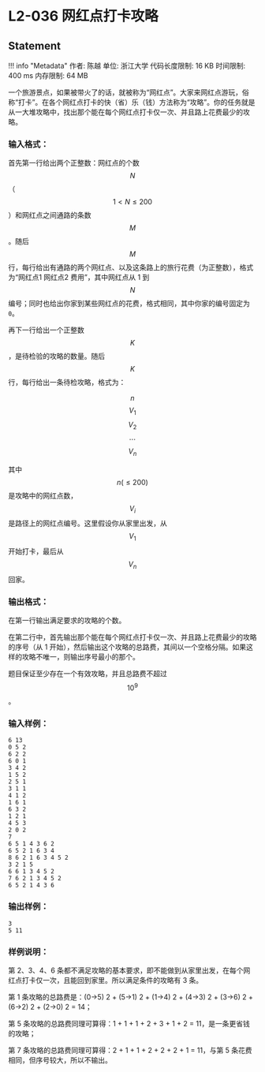 
# L2-036 网红点打卡攻略

## Statement

!!! info "Metadata"
    作者: 陈越
    单位: 浙江大学
    代码长度限制: 16 KB
    时间限制: 400 ms
    内存限制: 64 MB

一个旅游景点，如果被带火了的话，就被称为“网红点”。大家来网红点游玩，俗称“打卡”。在各个网红点打卡的快（省）乐（钱）方法称为“攻略”。你的任务就是从一大堆攻略中，找出那个能在每个网红点打卡仅一次、并且路上花费最少的攻略。

### 输入格式：

首先第一行给出两个正整数：网红点的个数 $$N$$（$$1 < N\le 200$$）和网红点之间通路的条数 $$M$$。随后 $$M$$ 行，每行给出有通路的两个网红点、以及这条路上的旅行花费（为正整数），格式为“网红点1 网红点2 费用”，其中网红点从 1 到 $$N$$ 编号；同时也给出你家到某些网红点的花费，格式相同，其中你家的编号固定为 `0`。

再下一行给出一个正整数 $$K$$，是待检验的攻略的数量。随后 $$K$$ 行，每行给出一条待检攻略，格式为：

$$n$$ $$V_1$$ $$V_2$$ $$\cdots$$ $$V_n$$

其中 $$n (\le 200)$$ 是攻略中的网红点数，$$V_i$$ 是路径上的网红点编号。这里假设你从家里出发，从 $$V_1$$ 开始打卡，最后从 $$V_n$$ 回家。

### 输出格式：

在第一行输出满足要求的攻略的个数。

在第二行中，首先输出那个能在每个网红点打卡仅一次、并且路上花费最少的攻略的序号（从 1 开始），然后输出这个攻略的总路费，其间以一个空格分隔。如果这样的攻略不唯一，则输出序号最小的那个。

题目保证至少存在一个有效攻略，并且总路费不超过 $$10^9$$。

### 输入样例：
```plaintext
6 13
0 5 2
6 2 2
6 0 1
3 4 2
1 5 2
2 5 1
3 1 1
4 1 2
1 6 1
6 3 2
1 2 1
4 5 3
2 0 2
7
6 5 1 4 3 6 2
6 5 2 1 6 3 4
8 6 2 1 6 3 4 5 2
3 2 1 5
6 6 1 3 4 5 2
7 6 2 1 3 4 5 2
6 5 2 1 4 3 6
```

### 输出样例：
```plaintext
3
5 11
```

### 样例说明：

第 2、3、4、6 条都不满足攻略的基本要求，即不能做到从家里出发，在每个网红点打卡仅一次，且能回到家里。所以满足条件的攻略有 3 条。

第 1 条攻略的总路费是：(0->5) 2 + (5->1) 2 + (1->4) 2 + (4->3) 2 + (3->6) 2 + (6->2) 2 + (2->0) 2 = 14；

第 5 条攻略的总路费同理可算得：1 + 1 + 1 + 2 + 3 + 1 + 2 = 11，是一条更省钱的攻略；

第 7 条攻略的总路费同理可算得：2 + 1 + 1 + 2 + 2 + 2 + 1 = 11，与第 5 条花费相同，但序号较大，所以不输出。


